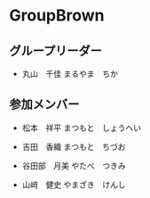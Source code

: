 # GroupBrown

## グループリーダー
- 丸山　千佳
まるやま　ちか

## 参加メンバー

- 松本　祥平
まつもと　しょうへい

- 吉田　香織
まつもと　ちづお

- 谷田部　月美
やたべ　つきみ

- 山﨑　健史
やまざき　けんし
